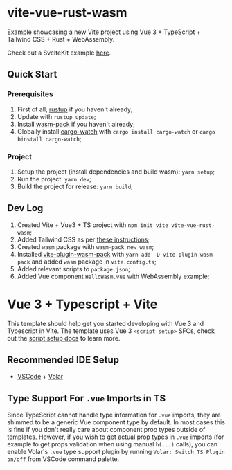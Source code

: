 # vite-vue-rust-wasm

Example showcasing a new Vite project using Vue 3 + TypeScript + Tailwind CSS + Rust + WebAssembly.

Check out a SvelteKit example [here](https://github.com/nunogois/sveltekit-rust-wasm).

## Quick Start

### Prerequisites

1. First of all, [rustup](https://rustup.rs/) if you haven't already;
2. Update with `rustup update`;
3. Install [wasm-pack](https://rustwasm.github.io/wasm-pack/installer/) if you haven't already;
4. Globally install [cargo-watch](https://crates.io/crates/cargo-watch) with `cargo install cargo-watch` or `cargo binstall cargo-watch`;

### Project

1. Setup the project (install dependencies and build wasm): `yarn setup`;
2. Run the project: `yarn dev`;
3. Build the project for release: `yarn build`;

## Dev Log

1. Created Vite + Vue3 + TS project with `npm init vite vite-vue-rust-wasm`;
2. Added Tailwind CSS as per [these instructions](https://tailwindcss.com/docs/guides/vite);
3. Created `wasm` package with `wasm-pack new wasm`;
4. Installed [vite-plugin-wasm-pack](https://github.com/nshen/vite-plugin-wasm-pack) with `yarn add -D vite-plugin-wasm-pack` and added `wasm` package in `vite.config.ts`;
5. Added relevant scripts to `package.json`;
6. Added Vue component `HelloWasm.vue` with WebAssembly example;

# Vue 3 + Typescript + Vite

This template should help get you started developing with Vue 3 and Typescript in Vite. The template uses Vue 3 `<script setup>` SFCs, check out the [script setup docs](https://v3.vuejs.org/api/sfc-script-setup.html#sfc-script-setup) to learn more.

## Recommended IDE Setup

- [VSCode](https://code.visualstudio.com/) + [Volar](https://marketplace.visualstudio.com/items?itemName=johnsoncodehk.volar)

## Type Support For `.vue` Imports in TS

Since TypeScript cannot handle type information for `.vue` imports, they are shimmed to be a generic Vue component type by default. In most cases this is fine if you don't really care about component prop types outside of templates. However, if you wish to get actual prop types in `.vue` imports (for example to get props validation when using manual `h(...)` calls), you can enable Volar's `.vue` type support plugin by running `Volar: Switch TS Plugin on/off` from VSCode command palette.
